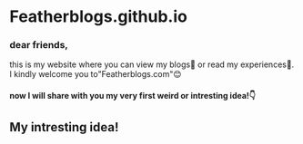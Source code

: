 # Featherblogs.github.io
### dear friends, 
  this is my website where you can view my blogs👀 or read my experiences🌿.
  I kindly welcome you to"Featherblogs.com"😊
  #### now I will share with you my very first weird or intresting idea!👇
  ##  My intresting idea!
